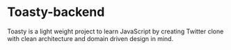 # Toasty-backend
Toasty is a light weight project to learn JavaScript by creating Twitter clone with clean architecture and domain driven design in mind.
